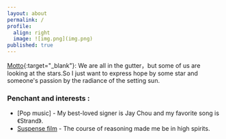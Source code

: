 ```yaml
---
layout: about
permalink: /
profile:
  align: right
  image: ![img.png](img.png)
published: true
---
```


[Motto](https://github.com/jitinnair1/gradfolio){:target="_blank"}:   We are all in the gutter，but some of us are looking at the stars.So I just want to express hope by some star and someone's passion by the radiance of the setting sun.

### Penchant and interests :

- [Pop music] - My best-loved signer is Jay Chou and my favorite song is 《Strand》.
- [Suspense film](https://github.com/jitinnair1/tail) - The course of reasoning made me be in high spirits.
